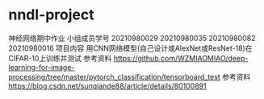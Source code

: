 # nndl-project
神经网络期中作业 
小组成员学号 20210980029 20210980035 20210980082 20210980016
项目内容 用CNN网络模型(自己设计或AlexNet或ResNet-18)在CIFAR-10上训练并测试
参考资料 https://github.com/WZMIAOMIAO/deep-learning-for-image-processing/tree/master/pytorch_classification/tensorboard_test
参考资料 https://blog.csdn.net/sunqiande88/article/details/80100891
